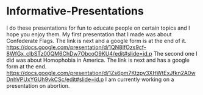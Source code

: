# Informative-Presentations
I do these presentations for fun to educate people on certain topics and I hope you enjoy them.
My first presentation that I made was about Confederate Flags. The link is next and a google form is at the end of it.
https://docs.google.com/presentation/d/1QN8IfOzs9cf-8WfGx_cIbSTz00QM6ChDw7ObcoO9KU4/edit#slide=id.p
The second one I did was about Homophobia in America. The link is next and has a google form at the end.
https://docs.google.com/presentation/d/1Zs6pm7Ktzpy3XHWtExJfkn2A0wDnhVPUxYGUh9vkCSc/edit#slide=id.p
I am currently working on a presentation on abortion.
